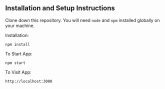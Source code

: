 ## Installation and Setup Instructions

Clone down this repository. You will need `node` and `npm` installed globally on your machine.

Installation:

`npm install`

To Start App:

`npm start`

To Visit App:

`http://localhost:3000`
